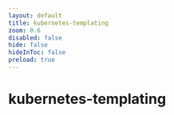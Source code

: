 ```yaml
---
layout: default 
title: kubernetes-templating  
zoom: 0.6   
disabled: false 
hide: false 
hideInToc: false    
preload: true   
---
```



# kubernetes-templating   
